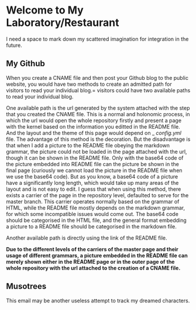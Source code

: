 # Welcome to My Laboratory/Restaurant           
I need a space to mark down my scattered imagination for integration in the future.         

## My Github        
When you create a CNAME file and then post your Github blog to the public website, you would have two methods to create an admitted path for visitors to read your individual blog.= visitors could have two available paths to read your individual blog.           
        
One available path is the url generated by the system attached with the step that you created the CNAME file. This is a normal and holonomic process, in which the url would open the whole repository firstly and present a page with the kernel based on the information you editted in the README file. And the layout and the theme of this page would depend on _ _config.yml_ file. The advantage of this method is the decoration. But the disadvantage is that when I add a picture to the README file obeying the markdown grammar, the picture could not be loaded in the page attached with the url, though it can be shown in the README file. Only with the base64 code of the picture embedded into README file can the picture be shown in the final page (curiously we cannot load the picture in the README file when we use the base64 code). But as you know, a base64 code of a picture have a significantly long length, which would take up many areas of the layout and is not easy to edit. I guess that when using this method, there exists a carrier of the page in the repository level, defaulted to serve for the master branch. This carrier operates normally based on the grammar of HTML, while the README file mostly depends on the markdown grammar, for which some incompatible issues would come out. The base64 code should be categorised in the HTML file, and the general format embedding a picture to a README file should be categorised in the markdown file.                
        
Another available path is directly using the link of the README file.         

**Due to the different levels of the carriers of the master page and their usage of different grammars, a picture embedded in the README file can merely shown either in the README page or in the outer page of the whole repository with the url attached to the creation of a CNAME file.**          


## Musotrees         
This email may be another useless attempt to track my dreamed characters.    
        
        

